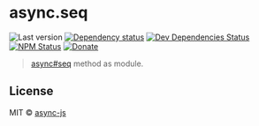 # async.seq

![Last version](https://img.shields.io/github/tag/async-js/async.seq.svg?style=flat-square)
[![Dependency status](http://img.shields.io/david/async-js/async.seq.svg?style=flat-square)](https://david-dm.org/async-js/async.seq)
[![Dev Dependencies Status](http://img.shields.io/david/dev/async-js/async.seq.svg?style=flat-square)](https://david-dm.org/async-js/async.seq#info=devDependencies)
[![NPM Status](http://img.shields.io/npm/dm/async.seq.svg?style=flat-square)](https://www.npmjs.org/package/async.seq)
[![Donate](https://img.shields.io/badge/donate-paypal-blue.svg?style=flat-square)](https://paypal.me/kikobeats)

> [async#seq](https://github.com/async-js/async#async.seq) method as module.

## License

MIT © [async-js](https://github.com/async-js)
